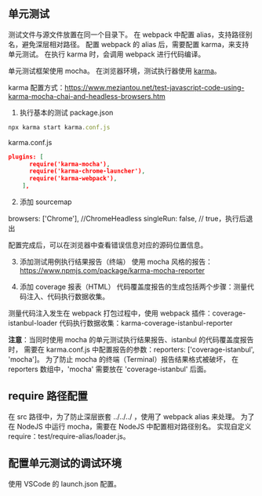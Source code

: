 ## 单元测试

测试文件与源文件放置在同一个目录下。
在 webpack 中配置 alias，支持路径别名，避免深层相对路径。
配置 webpack 的 alias 后，需要配置 karma，来支持单元测试。
在执行 karma 时，会调用 webpack 进行代码编译。

单元测试框架使用 mocha。
在浏览器环境，测试执行器使用 [karma](https://github.com/karma-runner/karma)。

karma 配置方式：https://www.meziantou.net/test-javascript-code-using-karma-mocha-chai-and-headless-browsers.htm

1. 执行基本的测试
package.json
```javascript
npx karma start karma.conf.js
```


karma.conf.js
```json
plugins: [
      require('karma-mocha'),
      require('karma-chrome-launcher'),
      require('karma-webpack'),
    ],
```

2. 添加 sourcemap

browsers: ['Chrome'], //ChromeHeadless
    singleRun: false, // true，执行后退出

配置完成后，可以在浏览器中查看错误信息对应的源码位置信息。

3. 添加测试用例执行结果报告（终端）
使用 mocha 风格的报告：https://www.npmjs.com/package/karma-mocha-reporter

4. 添加 coverage 报表（HTML）
代码覆盖度报告的生成包括两个步骤：测量代码注入、代码执行数据收集。

测量代码注入发生在 webpack 打包过程中，使用 webpack 插件：coverage-istanbul-loader
代码执行数据收集：karma-coverage-istanbul-reporter

**注意**：当同时使用 mocha 的单元测试执行结果报告、istanbul 的代码覆盖度报告时，
需要在 karma.conf.js 中配置报告的参数：reporters: ['coverage-istanbul', 'mocha']。
为了防止 mocha 的终端（Terminal）报告结果格式被破坏，
在 reporters 数组中，'mocha' 需要放在 'coverage-istanbul' 后面。

## require 路径配置
在 src 路径中，为了防止深层嵌套 ../../../ ，使用了 webpack alias 来处理。
为了在 NodeJS 中运行 mocha，需要在 NodeJS 中配置相对路径别名。
实现自定义 require：test/require-alias/loader.js。


## 配置单元测试的调试环境
使用 VSCode 的 launch.json 配置。

